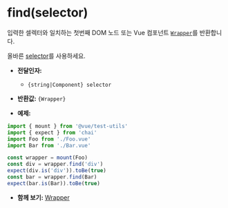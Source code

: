 # find(selector)

입력한 셀렉터와 일치하는 첫번째 DOM 노드 또는 Vue 컴포넌트 [`Wrapper`](README.md)를 반환합니다.

올바른 [selector](selectors.md)를 사용하세요.

- **전달인자:**
  - `{string|Component} selector`

- **반환값:** `{Wrapper}`

- **예제:**

```js
import { mount } from '@vue/test-utils'
import { expect } from 'chai'
import Foo from './Foo.vue'
import Bar from './Bar.vue'

const wrapper = mount(Foo)
const div = wrapper.find('div')
expect(div.is('div')).toBe(true)
const bar = wrapper.find(Bar)
expect(bar.is(Bar)).toBe(true)
```

- **함께 보기:** [Wrapper](README.md)
